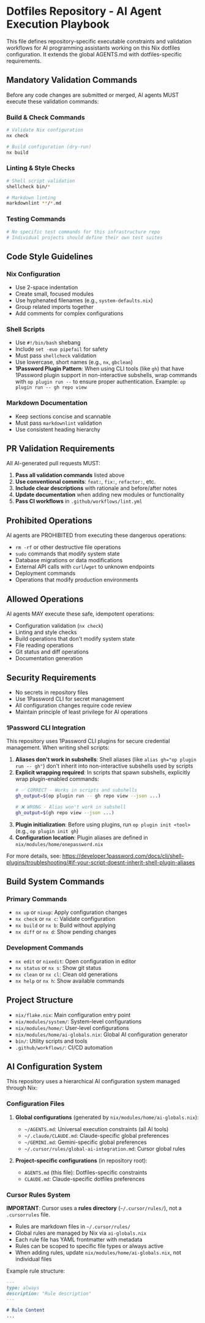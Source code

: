 # Dotfiles Repository - AI Agent Execution Playbook

This file defines repository-specific executable constraints and validation workflows for AI programming assistants working on this Nix dotfiles configuration. It extends the global AGENTS.md with dotfiles-specific requirements.

## Mandatory Validation Commands

Before any code changes are submitted or merged, AI agents MUST execute these validation commands:

### Build & Check Commands

```bash
# Validate Nix configuration
nx check

# Build configuration (dry-run)
nx build
```

### Linting & Style Checks

```bash
# Shell script validation
shellcheck bin/*

# Markdown linting
markdownlint **/*.md
```

### Testing Commands

```bash
# No specific test commands for this infrastructure repo
# Individual projects should define their own test suites
```

## Code Style Guidelines

### Nix Configuration

- Use 2-space indentation
- Create small, focused modules
- Use hyphenated filenames (e.g., `system-defaults.nix`)
- Group related imports together
- Add comments for complex configurations

### Shell Scripts

- Use `#!/bin/bash` shebang
- Include `set -euo pipefail` for safety
- Must pass `shellcheck` validation
- Use lowercase, short names (e.g., `nx`, `gbclean`)
- **1Password Plugin Pattern**: When using CLI tools (like `gh`) that have 1Password plugin support in non-interactive subshells, wrap commands with `op plugin run --` to ensure proper authentication. Example: `op plugin run -- gh repo view`

### Markdown Documentation

- Keep sections concise and scannable
- Must pass `markdownlint` validation
- Use consistent heading hierarchy

## PR Validation Requirements

All AI-generated pull requests MUST:

1. **Pass all validation commands** listed above
2. **Use conventional commits**: `feat:`, `fix:`, `refactor:`, etc.
3. **Include clear descriptions** with rationale and before/after notes
4. **Update documentation** when adding new modules or functionality
5. **Pass CI workflows** in `.github/workflows/lint.yml`

## Prohibited Operations

AI agents are PROHIBITED from executing these dangerous operations:

- `rm -rf` or other destructive file operations
- `sudo` commands that modify system state
- Database migrations or data modifications
- External API calls with `curl`/`wget` to unknown endpoints
- Deployment commands
- Operations that modify production environments

## Allowed Operations

AI agents MAY execute these safe, idempotent operations:

- Configuration validation (`nx check`)
- Linting and style checks
- Build operations that don't modify system state
- File reading operations
- Git status and diff operations
- Documentation generation

## Security Requirements

- No secrets in repository files
- Use 1Password CLI for secret management
- All configuration changes require code review
- Maintain principle of least privilege for AI operations

### 1Password CLI Integration

This repository uses 1Password CLI plugins for secure credential management. When writing shell scripts:

1. **Aliases don't work in subshells**: Shell aliases (like `alias gh="op plugin run -- gh"`) don't inherit into non-interactive subshells used by scripts
2. **Explicit wrapping required**: In scripts that spawn subshells, explicitly wrap plugin-enabled commands:
   ```bash
   # ✅ CORRECT - Works in scripts and subshells
   gh_output=$(op plugin run -- gh repo view --json ...)

   # ❌ WRONG - Alias won't work in subshell
   gh_output=$(gh repo view --json ...)
   ```
3. **Plugin initialization**: Before using plugins, run `op plugin init <tool>` (e.g., `op plugin init gh`)
4. **Configuration location**: Plugin aliases are defined in `nix/modules/home/onepassword.nix`

For more details, see: <https://developer.1password.com/docs/cli/shell-plugins/troubleshooting/#if-your-script-doesnt-inherit-shell-plugin-aliases>

## Build System Commands

### Primary Commands

- `nx up` or `nixup`: Apply configuration changes
- `nx check` or `nx c`: Validate configuration
- `nx build` or `nx b`: Build without applying
- `nx diff` or `nx d`: Show pending changes

### Development Commands

- `nx edit` or `nixedit`: Open configuration in editor
- `nx status` or `nx s`: Show git status
- `nx clean` or `nx cl`: Clean old generations
- `nx help` or `nx h`: Show available commands

## Project Structure

- `nix/flake.nix`: Main configuration entry point
- `nix/modules/system/`: System-level configurations
- `nix/modules/home/`: User-level configurations
- `nix/modules/home/ai-globals.nix`: Global AI configuration generator
- `bin/`: Utility scripts and tools
- `.github/workflows/`: CI/CD automation

## AI Configuration System

This repository uses a hierarchical AI configuration system managed through Nix:

### Configuration Files

1. **Global configurations** (generated by `nix/modules/home/ai-globals.nix`):
   - `~/AGENTS.md`: Universal execution constraints (all AI tools)
   - `~/.claude/CLAUDE.md`: Claude-specific global preferences
   - `~/GEMINI.md`: Gemini-specific global preferences
   - `~/.cursor/rules/global-ai-integration.md`: Cursor global rules

2. **Project-specific configurations** (in repository root):
   - `AGENTS.md` (this file): Dotfiles-specific constraints
   - `CLAUDE.md`: Claude-specific dotfiles preferences

### Cursor Rules System

**IMPORTANT**: Cursor uses a **rules directory** (`~/.cursor/rules/`), not a `.cursorrules` file.

- Rules are markdown files in `~/.cursor/rules/`
- Global rules are managed by Nix via `ai-globals.nix`
- Each rule file has YAML frontmatter with metadata
- Rules can be scoped to specific file types or always active
- When adding rules, update `nix/modules/home/ai-globals.nix`, not individual files

Example rule structure:

```markdown
---
type: always
description: "Rule description"
---

# Rule Content
...
```
